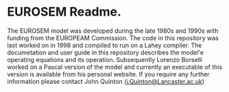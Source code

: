 # EUROSEM Readme. 
The EUROSEM model was developed during the late 1980s and 1990s with funding from the EUROPEAM Commission. The code in this repository was last worked on in 1998 and compiled to run on a Lahey compiler.  The documetation and user guide in this repository describes the model'e operating equations and its operation.  Subsequently Lorenzo Borselli worked on a Pascal version of the model and currently an executable of this version is available from his personal website.
If you require any further information please contact John Quinton (j.Quinton@Lancaster.ac.uk)
